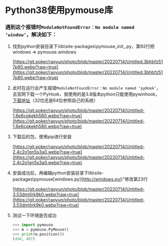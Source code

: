 # Python38使用pymouse库

### 遇到这个报错时`ModuleNotFoundError：No module named ‘window’`，解决如下：

1. 找到python安装目录下\lib\site-packages\pymouse_*init*_.py，第92行把windows => pymouse.windows
    
    [https://git.poker/raoyun/photo/blob/master/20220714/Untitled.3bhbfz517p80.webp?raw=true](https://git.poker/raoyun/photo/blob/master/20220714/Untitled.3bhbfz517p80.webp?raw=true)
    
2. 此时在运行会产生报错`ModuleNotFoundError：No module named ‘pyHook’`，去官网下载一个PyHook，我使用的是3.8版本python只能使用pywinhook，[下载地址](https://www.lfd.uci.edu/~gohlke/pythonlibs/#pywinhook)（32位还是64位参照自己的系统）
    
    [https://git.poker/raoyun/photo/blob/master/20220714/Untitled-1.6e6cpkekh580.webp?raw=true](https://git.poker/raoyun/photo/blob/master/20220714/Untitled-1.6e6cpkekh580.webp?raw=true)
    
3. 下载后的包，使用pip进行安装
    
    [https://git.poker/raoyun/photo/blob/master/20220714/Untitled-2.4c2o1gn5s3a0.webp?raw=true](https://git.poker/raoyun/photo/blob/master/20220714/Untitled-2.4c2o1gn5s3a0.webp?raw=true)
    
4. 安装成功后，再编辑python安装目录下lib\site-packages\pymouse\[windows.py](http://windows.py/)"修改第23行
    
    [https://git.poker/raoyun/photo/blob/master/20220714/Untitled-3.53dmtlirk9k0.webp?raw=true](https://git.poker/raoyun/photo/blob/master/20220714/Untitled-3.53dmtlirk9k0.webp?raw=true)
    
5. 测试一下环境是否成功
    
    ```python
    >>> import pymouse
    >>> m = pymouse.PyMouse()
    >>> print(m.position())
    (494, 407)
    ```